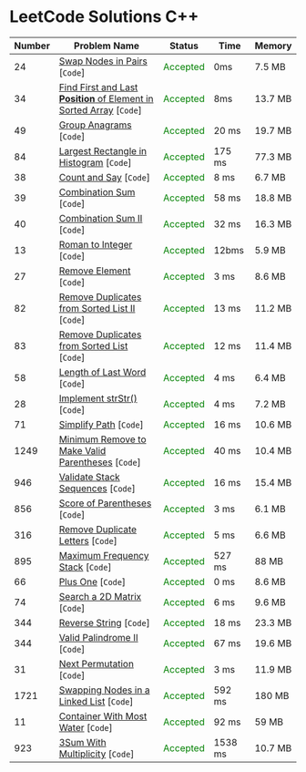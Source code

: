 # LeetCode Solutions C++

| Number | Problem Name                                                                    | Status                                    | Time    | Memory  |
|--------|---------------------------------------------------------------------------------|-------------------------------------------|---------|---------|
| 24     | [Swap Nodes in Pairs](/24.cpp) [`Code`]                                         | <span style="color:green">Accepted</span> | 0ms     | 7.5 MB  |
| 34     | [Find First and Last **Position** of Element in Sorted Array](/34.cpp) [`Code`] | <span style="color:green">Accepted</span> | 8ms     | 13.7 MB |
| 49     | [Group Anagrams](/49.cpp) [`Code`]                                              | <span style="color:green">Accepted</span> | 20 ms   | 19.7 MB |
| 84     | [Largest Rectangle in Histogram](/84.cpp) [`Code`]                              | <span style="color:green">Accepted</span> | 175 ms  | 77.3 MB |
| 38     | [Count and Say](/38.cpp) [`Code`]                                               | <span style="color:green">Accepted</span> | 8 ms    | 6.7 MB  |
| 39     | [Combination Sum](/39.cpp) [`Code`]                                             | <span style="color:green">Accepted</span> | 58 ms   | 18.8 MB |
| 40     | [Combination Sum II](/40.cpp) [`Code`]                                          | <span style="color:green">Accepted</span> | 32 ms   | 16.3 MB |
| 13     | [Roman to Integer](/13.cpp) [`Code`]                                            | <span style="color:green">Accepted</span> | 12bms   | 5.9 MB  |
| 27     | [Remove Element](/27.cpp) [`Code`]                                              | <span style="color:green">Accepted</span> | 3 ms    | 8.6 MB  |
| 82     | [Remove Duplicates from Sorted List II](/82.cpp) [`Code`]                       | <span style="color:green">Accepted</span> | 13 ms   | 11.2 MB |
| 83     | [Remove Duplicates from Sorted List](/83.cpp) [`Code`]                          | <span style="color:green">Accepted</span> | 12 ms   | 11.4 MB |
| 58     | [Length of Last Word](/58.cpp) [`Code`]                                         | <span style="color:green">Accepted</span> | 4 ms    | 6.4 MB  |
| 28     | [Implement strStr()](/28.cpp) [`Code`]                                          | <span style="color:green">Accepted</span> | 4 ms    | 7.2 MB  |
| 71     | [Simplify Path](/71.cpp) [`Code`]                                               | <span style="color:green">Accepted</span> | 16 ms   | 10.6 MB |
| 1249   | [Minimum Remove to Make Valid Parentheses](/1249.cpp) [`Code`]                  | <span style="color:green">Accepted</span> | 40 ms   | 10.4 MB |
| 946    | [Validate Stack Sequences](/946.cpp) [`Code`]                                   | <span style="color:green">Accepted</span> | 16 ms   | 15.4 MB |
| 856    | [Score of Parentheses](/856.cpp) [`Code`]                                       | <span style="color:green">Accepted</span> | 3 ms    | 6.1 MB  |
| 316    | [Remove Duplicate Letters](/316.cpp) [`Code`]                                   | <span style="color:green">Accepted</span> | 5 ms    | 6.6 MB  |
| 895    | [Maximum Frequency Stack](/895.cpp) [`Code`]                                    | <span style="color:green">Accepted</span> | 527 ms  | 88 MB   |
| 66     | [Plus One](/66.cpp) [`Code`]                                                    | <span style="color:green">Accepted</span> | 0 ms    | 8.6 MB  |
| 74     | [Search a 2D Matrix](/74.cpp) [`Code`]                                          | <span style="color:green">Accepted</span> | 6 ms    | 9.6 MB  |
| 344    | [Reverse String](/344.cpp) [`Code`]                                             | <span style="color:green">Accepted</span> | 18 ms   | 23.3 MB |
| 344    | [Valid Palindrome II](/680.cpp) [`Code`]                                        | <span style="color:green">Accepted</span> | 67 ms   | 19.6 MB |
| 31     | [Next Permutation](/31.cpp) [`Code`]                                            | <span style="color:green">Accepted</span> | 3 ms    | 11.9 MB |
| 1721   | [Swapping Nodes in a Linked List](/1721.cpp) [`Code`]                           | <span style="color:green">Accepted</span> | 592 ms  | 180 MB  |
| 11     | [Container With Most Water](/11.cpp) [`Code`]                                   | <span style="color:green">Accepted</span> | 92 ms   | 59 MB   |
| 923    | [3Sum With Multiplicity](/923.cpp) [`Code`]                                     | <span style="color:green">Accepted</span> | 1538 ms | 10.7 MB |
